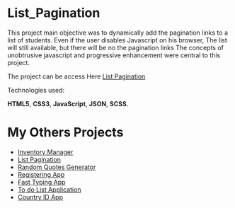# List_Pagination

This project main objective was to dynamically add the pagination links to a list of students.
Even if the user disables Javascript on his browser, The list will still available, but there will be no the pagination links
The concepts of unobtrusive  javascript and progressive enhancement were central to this project.

 The project can be access Here [List Pagination](https://list-pagination.netlify.com/)

Technologies used: 

**HTML5**, **CSS3**, **JavaScript**, **JSON**, **SCSS**.

# My Others Projects

- [Inventory Manager](https://inventory-app-manager.herokuapp.com/)
- [List Pagination](https://list-pagination.netlify.com/)
- [Random Quotes Generator](https://quote-gener.netlify.com/)
- [Registering App](https://registering-app.netlify.com/)
- [Fast Typing App](https://fast-typing-app.netlify.com/)
- [To do List Application](https://dalytekam.github.io/Todo-list-Application/)
- [Country ID App](https://dalytekam.github.io/Countries_Datas)
